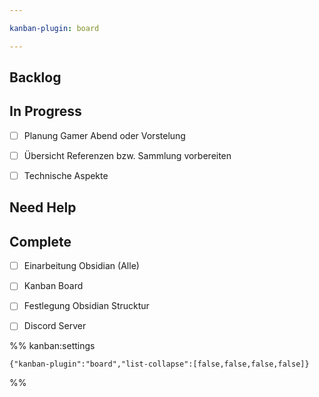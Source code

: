 ```yaml
---

kanban-plugin: board

---
```


## Backlog



## In Progress

- [ ] Planung Gamer Abend oder Vorstelung
- [ ] Übersicht Referenzen bzw. Sammlung vorbereiten
- [ ] Technische Aspekte


## Need Help



## Complete

- [ ] Einarbeitung Obsidian (Alle)
- [ ] Kanban Board
- [ ] Festlegung Obsidian Strucktur
- [ ] Discord Server




%% kanban:settings
```
{"kanban-plugin":"board","list-collapse":[false,false,false,false]}
```
%%
